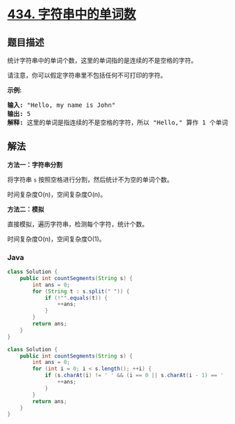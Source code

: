 # [434. 字符串中的单词数](https://leetcode.cn/problems/number-of-segments-in-a-string)

## 题目描述

<p>统计字符串中的单词个数，这里的单词指的是连续的不是空格的字符。</p>

<p>请注意，你可以假定字符串里不包括任何不可打印的字符。</p>

<p><strong>示例:</strong></p>

<pre><strong>输入:</strong> &quot;Hello, my name is John&quot;
<strong>输出:</strong> 5
<strong>解释: </strong>这里的单词是指连续的不是空格的字符，所以 &quot;Hello,&quot; 算作 1 个单词。
</pre>

## 解法

**方法一：字符串分割**

将字符串 `s` 按照空格进行分割，然后统计不为空的单词个数。

时间复杂度O(n)，空间复杂度O(n)。

**方法二：模拟**

直接模拟，遍历字符串，检测每个字符，统计个数。

时间复杂度O(n)，空间复杂度O(1)。

### **Java**

```java
class Solution {
    public int countSegments(String s) {
        int ans = 0;
        for (String t : s.split(" ")) {
            if (!"".equals(t)) {
                ++ans;
            }
        }
        return ans;
    }
}
```

```java
class Solution {
    public int countSegments(String s) {
        int ans = 0;
        for (int i = 0; i < s.length(); ++i) {
            if (s.charAt(i) != ' ' && (i == 0 || s.charAt(i - 1) == ' ')) {
                ++ans;
            }
        }
        return ans;
    }
}
```
